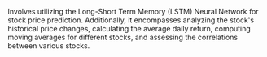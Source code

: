 Involves utilizing the Long-Short Term Memory (LSTM) Neural Network for stock price prediction. Additionally, it encompasses analyzing the stock's historical price changes, calculating the average daily return, computing moving averages for different stocks, and assessing the correlations between various stocks.
